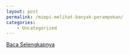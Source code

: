```yaml
---
layout: post
permalink: /mimpi-melihat-banyak-perampokan/
categories:
    - Uncategorized
---
```


[Baca Selengkapnya](/08)
